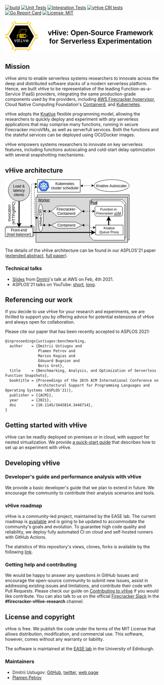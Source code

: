 [![build](https://github.com/ease-lab/vhive/workflows/vHive%20build%20tests/badge.svg)](https://github.com/ease-lab/vhive/actions)
[![Unit Tests](https://github.com/ease-lab/vhive/workflows/vHive%20unit%20tests/badge.svg)](https://github.com/ease-lab/vhive/actions)
[![Integration Tests](https://github.com/ease-lab/vhive/workflows/vHive%20integration%20tests/badge.svg)](https://github.com/ease-lab/vhive/actions)
[![vHive CRI tests](https://github.com/ease-lab/vhive/actions/workflows/cri_test.yml/badge.svg)](https://github.com/ease-lab/vhive/actions/workflows/cri_test.yml)
[![Go Report Card](https://goreportcard.com/badge/github.com/ease-lab/vhive)](https://goreportcard.com/report/github.com/ease-lab/vhive)
[![License: MIT](https://img.shields.io/badge/License-MIT-yellow.svg)](https://opensource.org/licenses/MIT)

![vHive Header](docs/figures/vhive_hdr.jpg)

## Mission

vHive aims to enable serverless systems researchers to innovate across the deep and distributed software stacks
of a modern serverless platform. Hence, we built vHive to be representative of the leading
Function-as-a-Service (FaaS) providers, integrating the same production-grade components used by the providers, including
[AWS Firecracker hypervisor](https://firecracker-microvm.github.io/),
Cloud Native Computing Foundation's [Containerd](https://containerd.io/),
and [Kubernetes](https://kubernetes.io/).

vHive adopts the [Knative](https://knative.dev/) flexible programming model, allowing the researchers to quickly deploy
and experiment with *any* serverless applications that may comprise many functions,
running in secure Firecracker microVMs, as well as serverfull services.
Both the functions and the stateful services can be deployed using OCI/Docker images.

vHive empowers systems researchers to innovate on key serverless features,
including functions autoscaling and cold-start delay optimization with several snapshotting mechanisms.


## vHive architecture

![vHive Architecture](docs/figures/vhive_architecture.jpg)

The details of the vHive architecture can be found in our ASPLOS'21 paper
([extended abstract](https://asplos-conference.org/abstracts/asplos21-paper212-extended_abstract.pdf),
[full paper](docs/papers/REAP_ASPLOS21.pdf)).


### Technical talks

* [Slides](docs/talks/vHive_REAP_@AWS_04_02_2021.pdf) from
[Dmitrii](http://homepages.inf.ed.ac.uk/s1373190/)'s talk at AWS on Feb, 4th 2021.
* ASPLOS'21 talks on YouTube:
[short](https://www.youtube.com/watch?v=w1vGb0X0SUQ), [long](https://www.youtube.com/watch?v=zfLd_MTGOA8).


## Referencing our work

If you decide to use vHive for your research and experiments, we are thrilled to support you by offering
advice for potential extensions of vHive and always open for collaboration.

Please cite our paper that has been recently accepted to ASPLOS 2021:
```
@inproceedings{ustiugov:benchmarking,
  author    = {Dmitrii Ustiugov and
               Plamen Petrov and
               Marios Kogias and
               Edouard Bugnion and
               Boris Grot},
  title     = {Benchmarking, Analysis, and Optimization of Serverless Function Snapshots},
  booktitle = {Proceedings of the 26th ACM International Conference on
               Architectural Support for Programming Languages and Operating Systems (ASPLOS'21)},
  publisher = {{ACM}},
  year      = {2021},
  doi       = {10.1145/3445814.3446714},
}
```


## Getting started with vHive

vHive can be readily deployed on premises or in cloud, with support for nested virtualization.
We provide [a quick-start guide](docs/quickstart_guide.md)
that describes how to set up an experiment with vHive.


## Developing vHive

### Developer's guide and performance analysis with vHive

We provide a basic developer's guide that we plan to extend in future.
We encourage the community to contribute their analysis scenarios and tools.

### vHive roadmap

vHive is a community-led project, maintained by the EASE lab.
The current roadmap is [available](https://github.com/ease-lab/vhive/projects/1)
and is going to be updated to accommodate the community's goals and evolution.
To guarantee high code quality and reliability, we deploy fully automated CI
on cloud and self-hosted runners with GitHub Actions.

The statistics of this repository's views, clones, forks is available by the following
[link](https://ease-lab.github.io/vhive.github.io/ease-lab/vhive/latest-report/report.html).


### Getting help and contributing

We would be happy to answer any questions in GitHub Issues and encourage the open-source community
to submit new Issues, assist in addressing existing issues and limitations, and contribute their code with Pull Requests. 
Please check our guide on [Contributing to vHive](docs/contributing_to_vhive.md) if you would like contribute.
You can also talk to us on the official [Firecracker Slack](https://join.slack.com/t/firecracker-microvm/shared_invite/zt-oxbm7tqt-GLlze9zZ7sdRSDY6OnXXHg) in the **#firecracker-vHive-research** channel.


## License and copyright

vHive is free. We publish the code under the terms of the MIT License that allows distribution, modification, and commercial use.
This software, however, comes without any warranty or liability.

The software is maintained at the [EASE lab](https://easelab.inf.ed.ac.uk/) in the University of Edinburgh.


### Maintainers

* Dmitrii Ustiugov: [GitHub](https://github.com/ustiugov),
[twitter](https://twitter.com/DmitriiUstiugov), [web page](http://homepages.inf.ed.ac.uk/s1373190/)
* [Plamen Petrov](https://github.com/plamenmpetrov)


